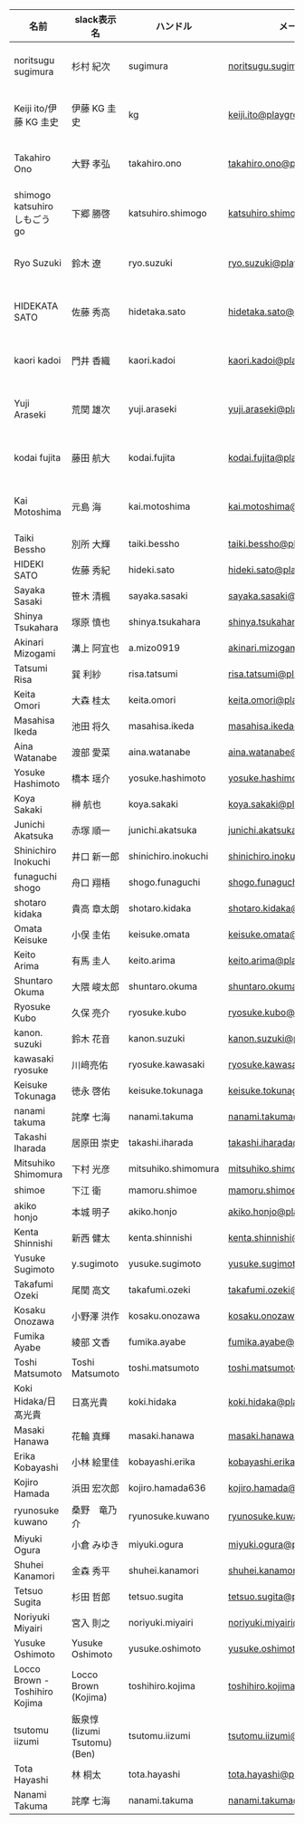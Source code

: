 名前 | slack表示名 | ハンドル | メールアドレス | Notionユーザー名 | NotionユーザーID | SlackユーザーID | roomチャンネル名 | roomチャンネルID
--- | --- | --- | --- | --- | --- | --- | --- | ---
noritsugu sugimura | 杉村 紀次 | sugimura | noritsugu.sugimura@playground.live | 杉村 紀次 | 67be2e00-d7c2-4bba-8a35-c0d6d7e22e0e | U51PGHBHA | room_sugimura | C5A0YAP98
Keiji ito/伊藤 KG 圭史 | 伊藤 KG 圭史 | kg | keiji.ito@playground.live | 伊藤 KG 圭史 | cac402b5-4002-4d6f-880b-079b8ca997f0 | U52KGG5QX | room_kg | CB1JJAC91
Takahiro Ono | 大野 孝弘 | takahiro.ono | takahiro.ono@playground.live | 大野 孝弘 | 6340c48b-5cbc-432f-ac00-0359c8755ff9 | U76GVDSNL | room_ono-takahiro | CBJC352NQ
shimogo katsuhiro しもごう　go | 下郷 勝啓 | katsuhiro.shimogo | katsuhiro.shimogo@playground.live | 下郷 勝啓 | efd19535-2158-4bd3-b8bb-e7ffb8472c43 | U7BR1ST9B | room_shimogo | CBJ1UPHGB
Ryo Suzuki | 鈴木 遼 | ryo.suzuki | ryo.suzuki@playground.live | 鈴木 遼 | 87216aa3-bf08-4f84-83e5-e117042ffdd6 | U9ZFLRRG9 | room_suzuki-r | CA0V4N68N
HIDEKATA SATO | 佐藤 秀高 | hidetaka.sato | hidetaka.sato@playground.live | 佐藤 秀高 | c189d754-060c-45b7-b891-4fd4272ebb05 | UF0LZP6GG | room_hidetaka | CFCU48L3A
kaori kadoi | 門井 香織 | kaori.kadoi | kaori.kadoi@playground.live | 門井 香織 | 6d5f740a-5b47-491c-a460-00843180b26b | UL7R2KP44 | room_kadoi | CLCBYBBC5
Yuji Araseki | 荒関 雄次 | yuji.araseki | yuji.araseki@playground.live | 荒関 雄次 | 7ca7784f-894d-4110-abac-223ed1b23940 | UN6AZJ1H8 | room_araseki | CS264K5PS
kodai fujita | 藤田 航大 | kodai.fujita | kodai.fujita@playground.live | 藤田 航大 | 09a13b52-2e64-48a2-b986-c7dcb3cc2b18 | U013PEHEAES | room_fujita | C014095HX8E
Kai Motoshima | 元島 海 | kai.motoshima | kai.motoshima@playground.live | 元島 海 | b210e268-53b5-469f-82f8-da143dbd2205 | UDL1199PU | room_motoshima | CDM5SBMGD
Taiki Bessho | 別所 大輝 | taiki.bessho | taiki.bessho@playground.live | 別所 大輝 | UCAP9CG01 | room_bessho | CCCC3NP0F
HIDEKI SATO | 佐藤 秀紀 | hideki.sato | hideki.sato@playground.live | 佐藤 秀紀 | U02CX525CRY | room_hidekisato | C02GAA518D9
Sayaka Sasaki | 笹木 清楓 | sayaka.sasaki | sayaka.sasaki@playground.live | 笹木 清楓 | U02HMMCLEGP | room_sasaki-s | C02JX5Y4X2L
Shinya Tsukahara | 塚原 慎也 | shinya.tsukahara | shinya.tsukahara@playground.live | 塚原 慎也 | U02MB2K6796 | room_tsukahara-s | C02QGA67KQU
Akinari Mizogami | 溝上 阿宜也 | a.mizo0919 | akinari.mizogami@playground.live | 溝上 阿宜也 | U03LJH7485A | room_mizogami | C03LUQVSVCZ
Tatsumi Risa | 巽 利紗 | risa.tatsumi | risa.tatsumi@playground.live | 巽 利紗 | U040U1SVDPG | room_tatsumi | C040DA3P0DB
Keita Omori | 大森 桂太 | keita.omori | keita.omori@playground.live | 大森 桂太 | U03NYU810TU | room_omori | C03NSAKBGVC
Masahisa Ikeda | 池田 将久 | masahisa.ikeda | masahisa.ikeda@playground.live | 池田 将久 | U047ZTZT1KN | room_ikeda-masahisa | C047UFVH08M
Aina Watanabe | 渡部 愛菜 | aina.watanabe | aina.watanabe@playground.live | 渡部 愛菜 | U048M5NP6M6 | room_watanabe-aina | C047QRXLWMC
Yosuke Hashimoto | 橋本 瑶介 | yosuke.hashimoto | yosuke.hashimoto@playground.live | 橋本 瑶介 | U04C8KW2TBP | room_hashimoto-yosuke | C04CBFE9UHH
Koya Sakaki | 榊 航也 | koya.sakaki | koya.sakaki@playground.live | 榊 航也 | U04G17HM529 | room_sakaki | C04GTSGTRFS
Junichi Akatsuka | 赤塚 順一 | junichi.akatsuka | junichi.akatsuka@playground.live | 赤塚 順一 | U044WQD9LKS | room_akatsuka | C044KN3NP4H
Shinichiro Inokuchi | 井口 新一郎 | shinichiro.inokuchi | shinichiro.inokuchi@playground.live | 井口 新一郎   | U04HB81EUTS | room_inokuchi | C04GMDK8QLB
funaguchi shogo | 舟口 翔梧 | shogo.funaguchi | shogo.funaguchi@playground.live | 舟口 翔梧 | U03QYQF7RDY | room_funaguchi | C03RNGRLZS4
shotaro kidaka | 貴高 章太朗 | shotaro.kidaka | shotaro.kidaka@playground.live | 貴高章太朗 | U05852LRK2A | room_kidaka | C0591BBDXJ4
Omata Keisuke | 小俣 圭佑 | keisuke.omata | keisuke.omata@playground.live | 小俣 圭佑 | U05HPEK4H4J | room_omata | C05HGQG9NPQ
Keito Arima | 有馬 圭人 | keito.arima | keito.arima@playground.live | 有馬 圭人　 | U05JD77UTEU | room_arima | C05HPFYMJG2
Shuntaro Okuma | 大隈 峻太郎 | shuntaro.okuma | shuntaro.okuma@playground.live | 大隈 峻太郎 | U05QJBJ5083 | room_okuma | C05QFGLMBFF
Ryosuke Kubo | 久保 亮介 | ryosuke.kubo | ryosuke.kubo@playground.live | 久保 亮介 | U062WDAD7JB | room_kubo-ryosuke | C063ZVB2KK2
kanon.​suzuki | 鈴木 花音 | kanon.suzuki | kanon.suzuki@playground.live | 鈴木 花音 | U06C8D96KC0 | room_suzuki-k | C06BKTQG0RL
kawasaki ryosuke | 川﨑亮佑 | ryosuke.kawasaki | ryosuke.kawasaki@playground.live | 川﨑亮佑 | U07FFNU42G6 | room_kawasaki | C07G25KLV5H
Keisuke Tokunaga | 徳永 啓佑 | keisuke.tokunaga | keisuke.tokunaga@playground.live | 徳永啓佑 | U07P46R9WLB | room_tokunaga | C07P6Q4U23W
nanami takuma | 詫摩 七海 | nanami.takuma | nanami.takuma@playground.live | 詫摩七海 | U07U2CKSMLN | room_takuma | C07TUEQJWQP
Takashi Iharada | 居原田 崇史 | takashi.iharada | takashi.iharada@playground.live | 居原田崇史  | U08TLQTUJ21 | room_iharada | C08TFB2P4BV
Mitsuhiko Shimomura | 下村 光彦 | mitsuhiko.shimomura | mitsuhiko.shimomura@playground.live | 下村光彦 | U093SKGPP7A | room_shimomura | C092XE2F76X
shimoe | 下江 衛 | mamoru.shimoe | mamoru.shimoe@playground.live | 下江衛 | U093Y7PPCUT | room_shimoe | C09440K8GAH
akiko honjo | 本城 明子 | akiko.honjo | akiko.honjo@playground.live | 本城 明子 | U014CACGXJ9 | room_honjo | C05CF5ACUSU
Kenta Shinnishi | 新西 健太 | kenta.shinnishi | kenta.shinnishi@playground.live | 新西 健太 | U035T6ZDA8Z | room_shinnishi | C035BMAB4JH
Yusuke Sugimoto | y.sugimoto | yusuke.sugimoto | yusuke.sugimoto@playground.live | Yusuke Sugimoto | U03U75CR6KE | room_sugimoto | C03UHA2HX33
Takafumi Ozeki | 尾関 高文 | takafumi.ozeki | takafumi.ozeki@playground.live | 尾関高文 | U02LSRHQ9S6 | room_ozeki | C02LUMNKS4A
Kosaku Onozawa | 小野澤 洪作 | kosaku.onozawa | kosaku.onozawa2@playground.live | 小野澤 洪作 | U032C0QMJ14 | room_onozawa | C032X8SLLQH
Fumika Ayabe | 綾部 文香 | fumika.ayabe | fumika.ayabe@playground.live | 綾部 文香 | U03DL6R7LG5 | room_ayabe | C03ECRVJJSU
Toshi Matsumoto | Toshi Matsumoto | toshi.matsumoto | toshi.matsumoto@playground.live | Toshi Matsumoto | U04HAQ37000 | room_matsumoto-toshi | C04GEFDM6AJ
Koki Hidaka/日髙光貴 | 日髙光貴 | koki.hidaka | koki.hidaka@playground.live | 日髙光貴 | U0501CTTH17 | room_hidaka | C050CEP5R2L
Masaki Hanawa | 花輪 真輝 | masaki.hanawa | masaki.hanawa@playground.live | 花輪 真輝 | U05HPC0BL3V | room_hanawa | C05HPFB4QRY
Erika Kobayashi | 小林 絵里佳 | kobayashi.erika | kobayashi.erika@playground.live | KobayashiErika | U05H8T8G44F | room_kobayashi-erika | C05H8T042PR
Kojiro Hamada | 浜田 宏次郎 | kojiro.hamada636 | kojiro.hamada@playground.live | 浜田 宏次郎 | UP772HAP9 | room_hamada | C016C4Q9PCK
ryunosuke kuwano | 桑野　竜乃介 | ryunosuke.kuwano | ryunosuke.kuwano@playground.live | 桑野 竜乃介 | U05APU9D1EC | room_kuwano | C05AG3UEXJB
Miyuki Ogura | 小倉 みゆき | miyuki.ogura | miyuki.ogura@playground.live | 小倉 みゆき | U058BHU9ZB5 | room_ogura | C058BHRHPMZ
Shuhei Kanamori | 金森 秀平 | shuhei.kanamori | shuhei.kanamori@playground.live | 金森 秀平 | U053NGYJLMD | room_kanamori | C054056U0GM
Tetsuo Sugita | 杉田 哲郎 | tetsuo.sugita | tetsuo.sugita@playground.live | Tetsuo Sugita | U05GZD2G2LQ | room_sugita | C05GC4YQQ4C
Noriyuki Miyairi | 宮入 則之 | noriyuki.miyairi | noriyuki.miyairi@playground.live | 宮入 則之 | U03STC55PK6 | room_miyairi | C03SJ75FZT8
Yusuke Oshimoto | Yusuke Oshimoto | yusuke.oshimoto | yusuke.oshimoto@playground.live | OshimotoYusuke | U046SM2G326 | room_oshimoto | C0475A1R0EM
Locco Brown - Toshihiro Kojima | Locco Brown (Kojima) | toshihiro.kojima | toshihiro.kojima@playground.live | KojimaToshihiro | U047GCBJS1E | room_kojima | C046SJK75SP
tsutomu iizumi | 飯泉惇(Iizumi Tsutomu) (Ben) | tsutomu.iizumi | tsutomu.iizumi@playground.live | 飯泉惇 | U07GP8ME8TS | room_iizumi | C07GR2TKM6C
Tota Hayashi | 林 桐太 | tota.hayashi | tota.hayashi@playground.live | 林桐太 | U07UXPUHUQG | room_hayashi | C07UXPPJ8QG
Nanami Takuma | 詫摩 七海 | nanami.takuma | nanami.takuma@playground.live | 詫摩七海 | U07U2CKSMLN | room_takuma | C07TUEQJWQP
